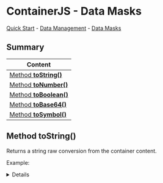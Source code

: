 # ContainerJS - Data Masks
<a href="./QuickStart.md">Quick Start</a> - <a href="./DataManagement.md">Data Management</a> - <a href="./DataMasks.md">Data Masks</a>

## Summary

| Content |
| ------- |
| <a href="#method-toString">Method **toString()**</a> |
| <a href="#method-toNumber">Method **toNumber()**</a> |
| <a href="#method-toBoolean">Method **toBoolean()**</a> |
| <a href="#method-toBase64">Method **toBase64()**</a> |
| <a href="#method-toSymbol">Method **toSymbol()**</a> |

<a id="method-toString"></a>

## Method toString()
Returns a string raw conversion from the container content.

Example:

<details>

```js
const MyContainer = Container.from([1, 2, 3]);

MyContainer.toString(); //Returns "[1, 2, 3]"
```

</details>
